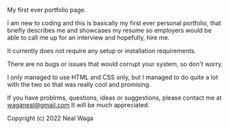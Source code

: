 My first ever portfolio page.

I am new to coding and this is basically my first ever personal portfolio, that briefly describes me and showcases my resume so employers would be able to call me up for an interview and hopefully, hire me.

It currently does not require any setup or installation requirements.

There are no bugs or issues that would corrupt your system, so don't worry.

I only managed to use HTML and CSS only, but I managed to do quite a lot with the two so that was really cool and promising.

If you have problrms, questions, ideas or suggestions, please contact me at waganeal@gmail.com
It will be much appreciated.

Copyright (c) 2022 Neal Waga  
